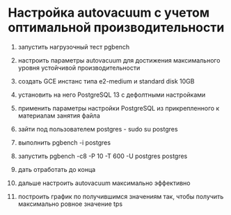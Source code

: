 # Настройка autovacuum с учетом оптимальной производительности

1. запустить нагрузочный тест pgbench

2. настроить параметры autovacuum для достижения максимального уровня устойчивой производительности

3. создать GCE инстанс типа e2-medium и standard disk 10GB

4. установить на него PostgreSQL 13 с дефолтными настройками

5. применить параметры настройки PostgreSQL из прикрепленного к материалам занятия файла

6. зайти под пользователем postgres - sudo su postgres

7. выполнить pgbench -i postgres

8. запустить pgbench -c8 -P 10 -T 600 -U postgres postgres

9. дать отработать до конца

10. дальше настроить autovacuum максимально эффективно

11. построить график по получившимся значениям так, чтобы получить максимально ровное значение tps
